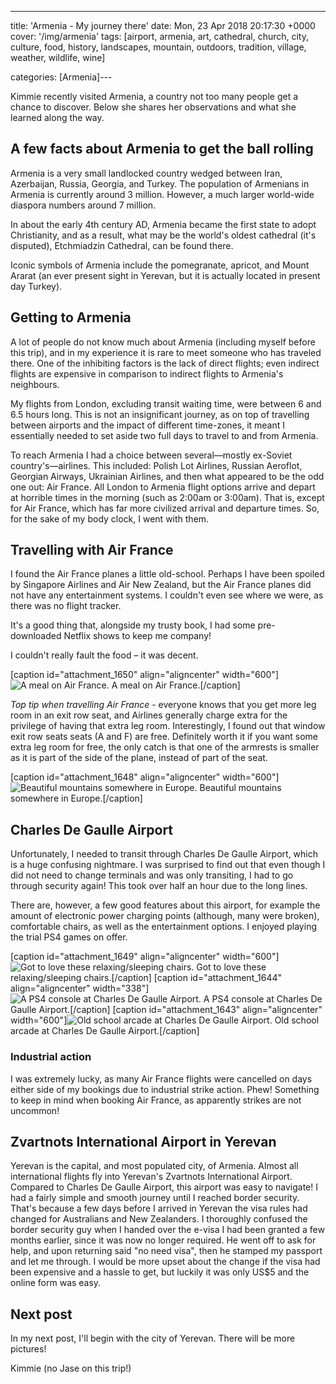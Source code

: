---
title: 'Armenia - My journey there'
date: Mon, 23 Apr 2018 20:17:30 +0000
cover: '/img/armenia'
tags: [airport, armenia, art, cathedral, church, city, culture, food, history, landscapes, mountain, outdoors, tradition, village, weather, wildlife, wine]

categories: [Armenia]---

Kimmie recently visited Armenia, a country not too many people get a chance to discover. Below she shares her observations and what she learned along the way.

A few facts about Armenia to get the ball rolling
-------------------------------------------------

Armenia is a very small landlocked country wedged between Iran, Azerbaijan, Russia, Georgia, and Turkey. The population of Armenians in Armenia is currently around 3 million. However, a much larger world-wide diaspora numbers around 7 million.

In about the early 4th century AD, Armenia became the first state to adopt Christianity, and as a result, what may be the world's oldest cathedral (it's disputed), Etchmiadzin Cathedral, can be found there.

Iconic symbols of Armenia include the pomegranate, apricot, and Mount Ararat (an ever present sight in Yerevan, but it is actually located in present day Turkey).

Getting to Armenia
------------------

A lot of people do not know much about Armenia (including myself before this trip), and in my experience it is rare to meet someone who has traveled there. One of the inhibiting factors is the lack of direct flights; even indirect flights are expensive in comparison to indirect flights to Armenia's neighbours.

My flights from London, excluding transit waiting time, were between 6 and 6.5 hours long. This is not an insignificant journey, as on top of travelling between airports and the impact of different time-zones, it meant I essentially needed to set aside two full days to travel to and from Armenia.

To reach Armenia I had a choice between several—mostly ex-Soviet country's—airlines. This included: Polish Lot Airlines, Russian Aeroflot, Georgian Airways, Ukrainian Airlines, and then what appeared to be the odd one out: Air France. All London to Armenia flight options arrive and depart at horrible times in the morning (such as 2:00am or 3:00am). That is, except for Air France, which has far more civilized arrival and departure times. So, for the sake of my body clock, I went with them.

Travelling with Air France
--------------------------

I found the Air France planes a little old-school. Perhaps I have been spoiled by Singapore Airlines and Air New Zealand, but the Air France planes did not have any entertainment systems. I couldn't even see where we were, as there was no flight tracker.

It's a good thing that, alongside my trusty book, I had some pre-downloaded Netflix shows to keep me company!

I couldn't really fault the food – it was decent.

\[caption id="attachment_1650" align="aligncenter" width="600"\]![A meal on Air France. ](http://coupleofkiwis.com/wp-content/uploads/2018/04/air-france-food-600x338.jpg) A meal on Air France.\[/caption\]

_Top tip when travelling Air France_ \- everyone knows that you get more leg room in an exit row seat, and Airlines generally charge extra for the privilege of having that extra leg room. Interestingly, I found out that window exit row seats seats (A and F) are free. Definitely worth it if you want some extra leg room for free, the only catch is that one of the armrests is smaller as it is part of the side of the plane, instead of part of the seat. 

\[caption id="attachment_1648" align="aligncenter" width="600"\]![Beautiful mountains somewhere in Europe.](http://coupleofkiwis.com/wp-content/uploads/2018/04/mountains-over-europe-600x338.jpg) Beautiful mountains somewhere in Europe.\[/caption\]

Charles De Gaulle Airport
-------------------------

Unfortunately, I needed to transit through Charles De Gaulle Airport, which is a huge confusing nightmare. I was surprised to find out that even though I did not need to change terminals and was only transiting, I had to go through security again! This took over half an hour due to the long lines.

There are, however, a few good features about this airport, for example the amount of electronic power charging points (although, many were broken), comfortable chairs, as well as the entertainment options. I enjoyed playing the trial PS4 games on offer.

\[caption id="attachment_1649" align="aligncenter" width="600"\]![Got to love these relaxing/sleeping chairs.](http://coupleofkiwis.com/wp-content/uploads/2018/04/charles-de-gaulle-600x338.jpg) Got to love these relaxing/sleeping chairs.\[/caption\] \[caption id="attachment_1644" align="aligncenter" width="338"\]![A PS4 console at Charles De Gaulle Airport.](http://coupleofkiwis.com/wp-content/uploads/2018/04/CDG-airport-2-338x600.jpg) A PS4 console at Charles De Gaulle Airport.\[/caption\] \[caption id="attachment_1643" align="aligncenter" width="600"\]![Old school arcade at Charles De Gaulle Airport.](http://coupleofkiwis.com/wp-content/uploads/2018/04/CDG-airport-600x338.jpg) Old school arcade at Charles De Gaulle Airport.\[/caption\]

### Industrial action

I was extremely lucky, as many Air France flights were cancelled on days either side of my bookings due to industrial strike action. Phew! Something to keep in mind when booking Air France, as apparently strikes are not uncommon!

Zvartnots International Airport in Yerevan
------------------------------------------

Yerevan is the capital, and most populated city, of Armenia. Almost all international flights fly into Yerevan's Zvartnots International Airport. Compared to Charles De Gaulle Airport, this airport was easy to navigate! I had a fairly simple and smooth journey until I reached border security. That's because a few days before I arrived in Yerevan the visa rules had changed for Australians and New Zealanders. I thoroughly confused the border security guy when I handed over the e-visa I had been granted a few months earlier, since it was now no longer required. He went off to ask for help, and upon returning said "no need visa", then he stamped my passport and let me through. I would be more upset about the change if the visa had been expensive and a hassle to get, but luckily it was only US$5 and the online form was easy.

Next post
---------

In my next post, I'll begin with the city of Yerevan. There will be more pictures!

Kimmie (no Jase on this trip!)